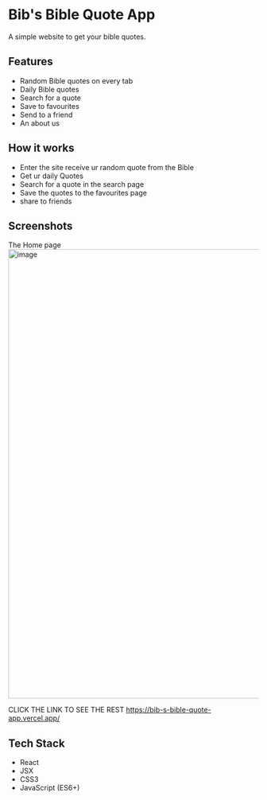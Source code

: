 # Bib's Bible Quote App
A simple website to get your bible quotes.

## Features 
- Random Bible quotes on every tab
- Daily Bible quotes
- Search for a quote
- Save to favourites
- Send to a friend
- An about us

## How it works 
- Enter the site receive ur random quote from the Bible
- Get ur daily Quotes
- Search for a quote in the search page
- Save the quotes to the favourites page
- share to friends

## Screenshots
The Home page
<img width="1912" height="904" alt="image" src="https://github.com/user-attachments/assets/2c6e352e-8f5e-4e52-b465-d812545480f8" />
 
CLICK THE LINK TO SEE THE REST
https://bib-s-bible-quote-app.vercel.app/

## Tech Stack
- React
- JSX
- CSS3
- JavaScript (ES6+)
